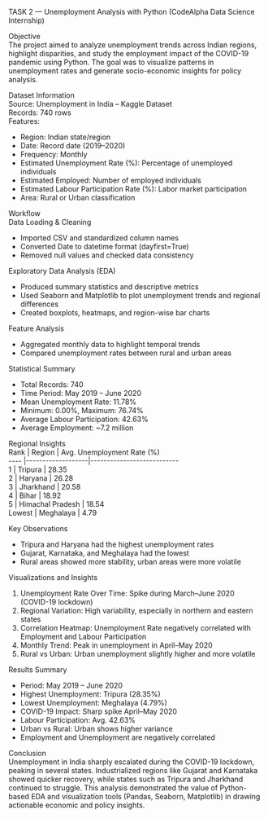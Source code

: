 TASK 2 — Unemployment Analysis with Python (CodeAlpha Data Science Internship)

Objective  
The project aimed to analyze unemployment trends across Indian regions, highlight disparities, and study the employment impact of the COVID-19 pandemic using Python. The goal was to visualize patterns in unemployment rates and generate socio-economic insights for policy analysis.

Dataset Information  
Source: Unemployment in India – Kaggle Dataset  
Records: 740 rows  
Features:  
-  Region: Indian state/region  
-  Date: Record date (2019–2020)  
-  Frequency: Monthly  
-  Estimated Unemployment Rate (%): Percentage of unemployed individuals  
-  Estimated Employed: Number of employed individuals  
-  Estimated Labour Participation Rate (%): Labor market participation  
-  Area: Rural or Urban classification

Workflow  
Data Loading & Cleaning  
-  Imported CSV and standardized column names  
-  Converted Date to datetime format (dayfirst=True)  
-  Removed null values and checked data consistency

Exploratory Data Analysis (EDA)  
-  Produced summary statistics and descriptive metrics  
-  Used Seaborn and Matplotlib to plot unemployment trends and regional differences  
-  Created boxplots, heatmaps, and region-wise bar charts

Feature Analysis  
-  Aggregated monthly data to highlight temporal trends  
-  Compared unemployment rates between rural and urban areas

Statistical Summary  
-  Total Records: 740  
-  Time Period: May 2019 – June 2020  
-  Mean Unemployment Rate: 11.78%  
-  Minimum: 0.00%, Maximum: 76.74%  
-  Average Labour Participation: 42.63%  
-  Average Employment: ~7.2 million

Regional Insights  
Rank | Region            | Avg. Unemployment Rate (%)  
---- |-------------------|---------------------------  
1    | Tripura           | 28.35  
2    | Haryana           | 26.28  
3    | Jharkhand         | 20.58  
4    | Bihar             | 18.92  
5    | Himachal Pradesh  | 18.54  
Lowest | Meghalaya      | 4.79  

Key Observations  
-  Tripura and Haryana had the highest unemployment rates  
-  Gujarat, Karnataka, and Meghalaya had the lowest  
-  Rural areas showed more stability, urban areas were more volatile

Visualizations and Insights  
1. Unemployment Rate Over Time: Spike during March–June 2020 (COVID-19 lockdown)  
2. Regional Variation: High variability, especially in northern and eastern states  
3. Correlation Heatmap: Unemployment Rate negatively correlated with Employment and Labour Participation  
4. Monthly Trend: Peak in unemployment in April–May 2020  
5. Rural vs Urban: Urban unemployment slightly higher and more volatile

Results Summary  
-  Period: May 2019 – June 2020  
-  Highest Unemployment: Tripura (28.35%)  
-  Lowest Unemployment: Meghalaya (4.79%)  
-  COVID-19 Impact: Sharp spike April–May 2020  
-  Labour Participation: Avg. 42.63%  
-  Urban vs Rural: Urban shows higher variance  
-  Employment and Unemployment are negatively correlated

Conclusion  
Unemployment in India sharply escalated during the COVID-19 lockdown, peaking in several states. Industrialized regions like Gujarat and Karnataka showed quicker recovery, while states such as Tripura and Jharkhand continued to struggle. This analysis demonstrated the value of Python-based EDA and visualization tools (Pandas, Seaborn, Matplotlib) in drawing actionable economic and policy insights.
